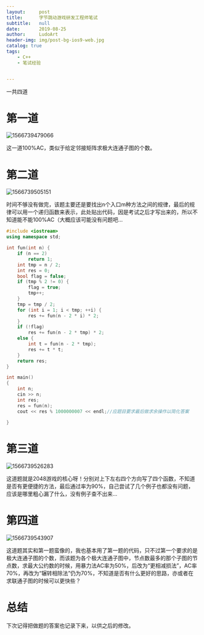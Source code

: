 ```yaml
---
layout:     post
title:      字节跳动游戏研发工程师笔试
subtitle:   null
date:       2019-08-25
author:     LudoArt
header-img: img/post-bg-ios9-web.jpg
catalog: true
tags:
    - C++
    - 笔试经验


---
```


一共四道

# 第一道

![1566739479066](H:\LudoArt.github.io\img\1566739479066.png)

这一道100%AC，类似于给定邻接矩阵求极大连通子图的个数。

# 第二道

![1566739505151](H:\LudoArt.github.io\img\1566739505151.png)

时间不够没有做完，该题主要还是要找出n个入口m种方法之间的规律，最后的规律可以用一个递归函数来表示，此处贴出代码，因是考试之后才写出来的，所以不知道能不能100%AC（大概应该可能没有问题吧...

```c++
#include <iostream>
using namespace std;

int fun(int n) {
	if (n == 2)
		return 1;
	int tmp = n / 2;
	int res = 0;
	bool flag = false;
	if (tmp % 2 != 0) {
		flag = true;
		tmp++;
	}
	tmp = tmp / 2;
	for (int i = 1; i < tmp; ++i) {
		res += fun(n - 2 * i) * 2;
	}
	if (!flag)
		res += fun(n - 2 * tmp) * 2;
	else {
		int t = fun(n - 2 * tmp);
		res += t * t;
	}
	return res;
}

int main()
{
	int n;
	cin >> n;
	int res;
	res = fun(n);
	cout << res % 1000000007 << endl;//应题目要求最后做求余操作以简化答案
    
}
```

# 第三道

![1566739526283](H:\LudoArt.github.io\img\1566739526283.png)

这道题就是2048游戏的核心呀！分别对上下左右四个方向写了四个函数，不知道是否有更便捷的方法，最后通过率为90%，自己尝试了几个例子也都没有问题，应该是哪里粗心漏了什么，没有例子查不出来...

# 第四道

![1566739543907](H:\LudoArt.github.io\img\1566739543907.png)

这道题其实和第一题蛮像的，我也基本用了第一题的代码，只不过第一个要求的是极大连通子图的个数，而该题为各个极大连通子图中，节点数最多的那个子图的节点数，求最大公约数的时候，用暴力法AC率为50%，后改为“更相减损法”，AC率70%，再改为“辗转相除法”仍为70%，不知道是否有什么更好的思路，亦或者在求联通子图的时候可以更快些？

# 总结

下次记得把做题的答案也记录下来，以供之后的修改。